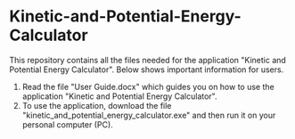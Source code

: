# Kinetic-and-Potential-Energy-Calculator
This repository contains all the files needed for the application "Kinetic and Potential Energy Calculator". Below shows important 
information for users.

1. Read the file "User Guide.docx" which guides you on how to use the application "Kinetic and Potential Energy Calculator".
2. To use the application, download the file "kinetic_and_potential_energy_calculator.exe" and then run it on your personal computer (PC).
